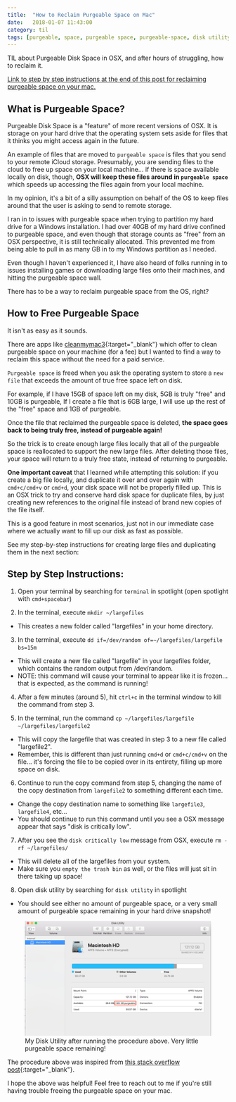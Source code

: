 ```yaml
---
title:  "How to Reclaim Purgeable Space on Mac"
date:   2018-01-07 11:43:00
category: til
tags: [purgeable, space, purgeable space, purgeable-space, disk utility, disk, hard disk, hard drive, memory, storage, cleanmymac3, clean, my, mac]
---
```


TIL about Purgeable Disk Space in OSX, and after hours of struggling, how to reclaim it.

[Link to step by step instructions at the end of this post for reclaiming purgeable space on your mac.][link]

## What is Purgeable Space?

Purgeable Disk Space is a "feature" of more recent versions of OSX. It is storage on your hard drive that the operating system sets aside for files that it thinks you might access again in the future.

An example of files that are moved to `purgeable space` is files that you send to your remote iCloud storage. Presumably, you are sending files to the cloud to free up space on your local machine... if there is space available locally on disk, though, **OSX will keep these files around in `purgeable space`** which speeds up accessing the files again from your local machine.

In my opinion, it's a bit of a silly assumption on behalf of the OS to keep files around that the user is asking to send to remote storage.

I ran in to issues with purgeable space when trying to partition my hard drive for a Windows installation. I had over 40GB of my hard drive confined to purgeable space, and even though that storage counts as "free" from an OSX perspective, it is still technically allocated. This prevented me from being able to pull in as many GB in to my Windows partition as I needed.

Even though I haven't experienced it, I have also heard of folks running in to issues installing games or downloading large files onto their machines, and hitting the purgeable space wall.

There has to be a way to reclaim purgeable space from the OS, right?

## How to Free Purgeable Space

It isn't as easy as it sounds.

There are apps like [cleanmymac3][cmm]{:target="_blank"} which offer to clean purgeable space on your machine (for a fee) but I wanted to find a way to reclaim this space without the need for a paid service.

`Purgeable space` is freed when you ask the operating system to store a `new file` that exceeds the amount of true free space left on disk.

For example, if I have 15GB of space left on my disk, 5GB is truly "free" and 10GB is purgeable, If I create a file that is 6GB large, I will use up the rest of the "free" space and 1GB of purgeable.

Once the file that reclaimed the purgeable space is deleted, **the space goes back to being truly free, instead of purgeable again!**

So the trick is to create enough large files locally that all of the purgeable space is reallocated to support the new large files. After deleting those files, your space will return to a truly free state, instead of returning to purgeable.

**One important caveat** that I learned while attempting this solution: if you create a big file locally, and duplicate it over and over again with `cmd+c/cmd+v` or `cmd+d`, your disk space will not be properly filled up. This is an OSX trick to try and conserve hard disk space for duplicate files, by just creating new references to the original file instead of brand new copies of the file itself.

This is a good feature in most scenarios, just not in our immediate case where we actually want to fill up our disk as fast as possible.

See my step-by-step instructions for creating large files and duplicating them in the next section:

## Step by Step Instructions:

1. Open your terminal by searching for `terminal` in spotlight (open spotlight with `cmd+spacebar`)

2. In the terminal, execute `mkdir ~/largefiles`
  - This creates a new folder called "largefiles" in your home directory.

3. In the terminal, execute `dd if=/dev/random of=~/largefiles/largefile bs=15m`
  - This will create a new file called "largefile" in your largefiles folder, which contains the random output from /dev/random.
  - NOTE: this command will cause your terminal to appear like it is frozen... that is expected, as the command is running!

4. After a few minutes (around 5), hit `ctrl+c` in the terminal window to kill the command from step 3.

5. In the terminal, run the command `cp ~/largefiles/largefile ~/largefiles/largefile2`
  - This will copy the largefile that was created in step 3 to a new file called "largefile2".
  - Remember, this is different than just running `cmd+d` or `cmd+c/cmd+v` on the file... it's forcing the file to be copied over in its entirety, filling up more space on disk.

6. Continue to run the copy command from step 5, changing the name of the copy destination from `largefile2` to something different each time.
  - Change the copy destination name to something like `largefile3`, `largefile4`, etc...
  - You should continue to run this command until you see a OSX message appear that says "disk is critically low".

7. After you see the `disk critically low` message from OSX, execute `rm -rf ~/largefiles/`
  - This will delete all of the largefiles from your system.
  - Make sure you `empty the trash bin` as well, or the files will just sit in there taking up space!

8. Open disk utility by searching for `disk utility` in spotlight
  - You should see either no amount of purgeable space, or a very small amount of purgeable space remaining in your hard drive snapshot!

<figure>
  <img src="/assets/images/PurgeableSpace.png">
  <figcaption>My Disk Utility after running the procedure above. Very little purgeable space remaining!</figcaption>
</figure>

The procedure above was inspired from [this stack overflow post][so]{:target="_blank"}.

I hope the above was helpful! Feel free to reach out to me if you're still having trouble freeing the purgeable space on your mac.

[cmm]: https://macpaw.com/store/cleanmymac
[so]: https://apple.stackexchange.com/questions/254676/how-do-i-clear-the-purgeable-area-on-my-disk
[link]: /til/2018-01-07-purgeable-space/#step-by-step-instructions
